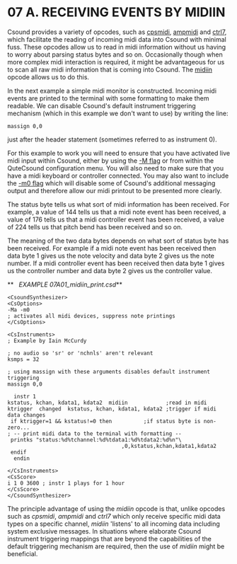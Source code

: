 07 A. RECEIVING EVENTS BY MIDIIN
================================

Csound provides a variety of opcodes, such as
[cpsmidi](https://csound.com/docs/manual/cpsmidi.html "cpsmidi"),
[ampmidi](https://csound.com/docs/manual/ampmidi.html "ampmidi") and
[ctrl7](https://csound.com/docs/manual/ctrl7.html "ctrl7"), which
facilitate the reading of incoming midi data into Csound with minimal
fuss. These opcodes allow us to read in midi information without us
having to worry about parsing status bytes and so on. Occasionally
though when more complex midi interaction is required, it might be
advantageous for us to scan all raw midi information that is coming into
Csound. The
[midiin](file:///C:/Program%20Files/Csound/doc/manual/midiin.html "midiin")
opcode allows us to do this.

In the next example a simple midi monitor is constructed. Incoming midi
events are printed to the terminal with some formatting to make them
readable. We can disable Csound\'s default instrument triggering
mechanism (which in this example we don\'t want to use) by writing the
line:

    massign 0,0 

just after the header statement (sometimes referred to as instrument 0).

For this example to work you will need to ensure that you have activated
live midi input within Csound, either by using the [-M
flag](https://csound.com/docs/manual/CommandFlagsCategory.html#FlagsCatMinusUpperM)
or from within the QuteCsound configuration menu. You will also need to
make sure that you have a midi keyboard or controller connected. You may
also want to include the [-m0
flag](https://csound.com/docs/manual/CommandFlags.html#FlagsMinusLowerM)
which will disable some of Csound\'s additional messaging output and
therefore allow our midi printout to be presented more clearly.

The status byte tells us what sort of midi information has been
received. For example, a value of 144 tells us that a midi note event
has been received, a value of 176 tells us that a midi controller event
has been received, a value of 224 tells us that pitch bend has been
received and so on.

The meaning of the two data bytes depends on what sort of status byte
has been received. For example if a midi note event has been received
then data byte 1 gives us the note velocity and data byte 2 gives us the
note number. If a midi controller event has been received then data byte
1 gives us the controller number and data byte 2 gives us the controller
value. 

**   *EXAMPLE 07A01\_midiin\_print.csd***

    <CsoundSynthesizer>
    <CsOptions>
    -Ma -m0
    ; activates all midi devices, suppress note printings
    </CsOptions>

    <CsInstruments>
    ; Example by Iain McCurdy

    ; no audio so 'sr' or 'nchnls' aren't relevant
    ksmps = 32

    ; using massign with these arguments disables default instrument triggering
    massign 0,0

      instr 1
    kstatus, kchan, kdata1, kdata2  midiin            ;read in midi
    ktrigger  changed  kstatus, kchan, kdata1, kdata2 ;trigger if midi data changes
     if ktrigger=1 && kstatus!=0 then          ;if status byte is non-zero...
    ; -- print midi data to the terminal with formatting --
     printks "status:%d%tchannel:%d%tdata1:%d%tdata2:%d%n"\
                                        ,0,kstatus,kchan,kdata1,kdata2
     endif
      endin

    </CsInstruments>
    <CsScore>
    i 1 0 3600 ; instr 1 plays for 1 hour
    </CsScore>
    </CsoundSynthesizer>

The principle advantage of using the *midiin* opcode is that, unlike
opcodes such as *cpsmidi*, *ampmidi* and *ctrl7* which only receive
specific midi data types on a specific channel, *midiin* \'listens\' to
all incoming data including system exclusive messages. In situations
where elaborate Csound instrument triggering mappings that are beyond
the capabilities of the default triggering mechanism are required, then
the use of *midiin* might be beneficial.
